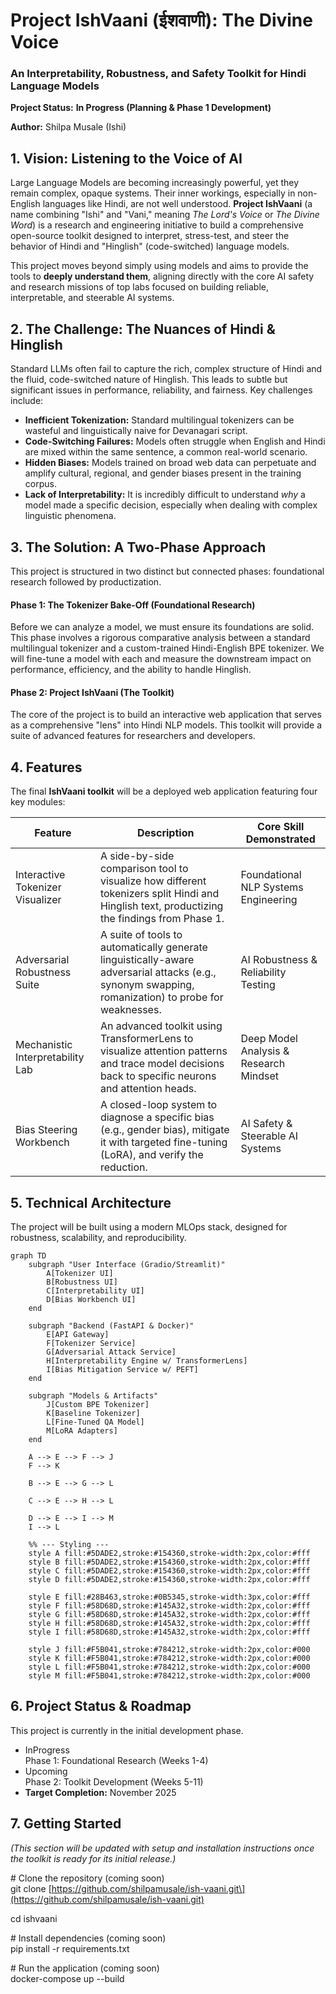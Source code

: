 # **Project IshVaani (ईशवाणी): The Divine Voice**

### **An Interpretability, Robustness, and Safety Toolkit for Hindi Language Models**

**Project Status:** **In Progress (Planning & Phase 1 Development)** 

**Author:** Shilpa Musale (Ishi)


## **1\. Vision: Listening to the Voice of AI**

Large Language Models are becoming increasingly powerful, yet they remain complex, opaque systems. Their inner workings, especially in non-English languages like Hindi, are not well understood. **Project IshVaani** (a name combining "Ishi" and "Vani," meaning *The Lord's Voice* or *The Divine Word*) is a research and engineering initiative to build a comprehensive open-source toolkit designed to interpret, stress-test, and steer the behavior of Hindi and "Hinglish" (code-switched) language models.

This project moves beyond simply using models and aims to provide the tools to **deeply understand them**, aligning directly with the core AI safety and research missions of top labs focused on building reliable, interpretable, and steerable AI systems.

## **2\. The Challenge: The Nuances of Hindi & Hinglish**

Standard LLMs often fail to capture the rich, complex structure of Hindi and the fluid, code-switched nature of Hinglish. This leads to subtle but significant issues in performance, reliability, and fairness. Key challenges include:

* **Inefficient Tokenization:** Standard multilingual tokenizers can be wasteful and linguistically naive for Devanagari script.  
* **Code-Switching Failures:** Models often struggle when English and Hindi are mixed within the same sentence, a common real-world scenario.  
* **Hidden Biases:** Models trained on broad web data can perpetuate and amplify cultural, regional, and gender biases present in the training corpus.  
* **Lack of Interpretability:** It is incredibly difficult to understand *why* a model made a specific decision, especially when dealing with complex linguistic phenomena.

## **3\. The Solution: A Two-Phase Approach**

This project is structured in two distinct but connected phases: foundational research followed by productization.

#### **Phase 1: The Tokenizer Bake-Off (Foundational Research)**

Before we can analyze a model, we must ensure its foundations are solid. This phase involves a rigorous comparative analysis between a standard multilingual tokenizer and a custom-trained Hindi-English BPE tokenizer. We will fine-tune a model with each and measure the downstream impact on performance, efficiency, and the ability to handle Hinglish.

#### **Phase 2: Project IshVaani (The Toolkit)**

The core of the project is to build an interactive web application that serves as a comprehensive "lens" into Hindi NLP models. This toolkit will provide a suite of advanced features for researchers and developers.

## 4. Features

The final **IshVaani toolkit** will be a deployed web application featuring four key modules:

| Feature                       | Description                                                                                                                                       | Core Skill Demonstrated                  |
|-------------------------------|---------------------------------------------------------------------------------------------------------------------------------------------------|------------------------------------------|
| Interactive Tokenizer Visualizer | A side-by-side comparison tool to visualize how different tokenizers split Hindi and Hinglish text, productizing the findings from Phase 1.       | Foundational NLP Systems Engineering      |
| Adversarial Robustness Suite  | A suite of tools to automatically generate linguistically-aware adversarial attacks (e.g., synonym swapping, romanization) to probe for weaknesses. | AI Robustness & Reliability Testing       |
| Mechanistic Interpretability Lab | An advanced toolkit using TransformerLens to visualize attention patterns and trace model decisions back to specific neurons and attention heads.  | Deep Model Analysis & Research Mindset    |
| Bias Steering Workbench       | A closed-loop system to diagnose a specific bias (e.g., gender bias), mitigate it with targeted fine-tuning (LoRA), and verify the reduction.      | AI Safety & Steerable AI Systems          |

## **5\. Technical Architecture**

The project will be built using a modern MLOps stack, designed for robustness, scalability, and reproducibility.

```mermaid
graph TD  
    subgraph "User Interface (Gradio/Streamlit)"  
        A[Tokenizer UI]  
        B[Robustness UI]  
        C[Interpretability UI]  
        D[Bias Workbench UI]  
    end

    subgraph "Backend (FastAPI & Docker)"  
        E[API Gateway]  
        F[Tokenizer Service]  
        G[Adversarial Attack Service]  
        H[Interpretability Engine w/ TransformerLens]  
        I[Bias Mitigation Service w/ PEFT]  
    end

    subgraph "Models & Artifacts"  
        J[Custom BPE Tokenizer]  
        K[Baseline Tokenizer]  
        L[Fine-Tuned QA Model]  
        M[LoRA Adapters]  
    end

    A --> E --> F --> J  
    F --> K  

    B --> E --> G --> L  

    C --> E --> H --> L  

    D --> E --> I --> M  
    I --> L  

    %% --- Styling ---
    style A fill:#5DADE2,stroke:#154360,stroke-width:2px,color:#fff  
    style B fill:#5DADE2,stroke:#154360,stroke-width:2px,color:#fff  
    style C fill:#5DADE2,stroke:#154360,stroke-width:2px,color:#fff  
    style D fill:#5DADE2,stroke:#154360,stroke-width:2px,color:#fff  

    style E fill:#28B463,stroke:#0B5345,stroke-width:3px,color:#fff  
    style F fill:#58D68D,stroke:#145A32,stroke-width:2px,color:#fff  
    style G fill:#58D68D,stroke:#145A32,stroke-width:2px,color:#fff  
    style H fill:#58D68D,stroke:#145A32,stroke-width:2px,color:#fff  
    style I fill:#58D68D,stroke:#145A32,stroke-width:2px,color:#fff  

    style J fill:#F5B041,stroke:#784212,stroke-width:2px,color:#000  
    style K fill:#F5B041,stroke:#784212,stroke-width:2px,color:#000  
    style L fill:#F5B041,stroke:#784212,stroke-width:2px,color:#000  
    style M fill:#F5B041,stroke:#784212,stroke-width:2px,color:#000  

```
## **6\. Project Status & Roadmap**

This project is currently in the initial development phase.

* InProgress  
  Phase 1: Foundational Research (Weeks 1-4)  
* Upcoming  
  Phase 2: Toolkit Development (Weeks 5-11)  
* **Target Completion:** November 2025

## **7\. Getting Started**

*(This section will be updated with setup and installation instructions once the toolkit is ready for its initial release.)*

\# Clone the repository (coming soon)  
git clone \[https://github.com/shilpamusale/ish-vaani.git\](https://github.com/shilpamusale/ish-vaani.git)  

cd ishvaani

\# Install dependencies (coming soon)  
pip install \-r requirements.txt

\# Run the application (coming soon)  
docker-compose up \--build

